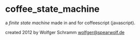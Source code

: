 coffee_state_machine
====================

a _finite state machine_ made in and for coffeescript (javascript).

created 2012 by Wolfger Schramm <wolfger@spearwolf.de>
